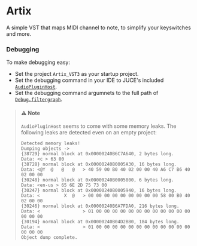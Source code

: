 # Artix
A simple VST that maps MIDI channel to note, to simplify your keyswitches and more.

### Debugging
To make debugging easy:
- Set the project `Artix_VST3` as your startup project.
- Set the debugging command in your IDE to JUCE's included [`AudioPluginHost`](https://github.com/juce-framework/JUCE/tree/master/extras/AudioPluginHost).
- Set the debugging command argumnets to the full path of [`Debug.filtergraph`](Debug.filtergraph).

>#### ⚠️ Note
>`AudioPluginHost` seems to come with some memory leaks. The following leaks are detected even on an empty project:
>
>```
>Detected memory leaks!
>Dumping objects ->
>{38729} normal block at 0x00000240B6C7A640, 2 bytes long.
> Data: <c > 63 00 
>{38728} normal block at 0x00000240B0005A30, 16 bytes long.
> Data: <@Y  @   @   @   > 40 59 00 B0 40 02 00 00 40 A6 C7 B6 40 02 00 00 
>{30248} normal block at 0x00000240B0005800, 6 bytes long.
> Data: <en-us > 65 6E 2D 75 73 00 
>{30247} normal block at 0x00000240B0005940, 16 bytes long.
> Data: <         X  @   > 00 00 00 00 00 00 00 00 00 58 00 B0 40 02 00 00 
>{30246} normal block at 0x00000240B6A7FDA0, 216 bytes long.
> Data: <                > 01 00 00 00 00 00 00 00 00 00 00 00 00 00 00 00 
>{30194} normal block at 0x00000240B04D2BB0, 184 bytes long.
> Data: <                > 01 00 00 00 00 00 00 00 00 00 00 00 00 00 00 00 
>Object dump complete.
>```